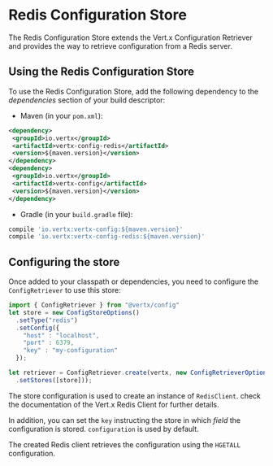 # Redis Configuration Store

The Redis Configuration Store extends the Vert.x Configuration Retriever
and provides the way to retrieve configuration from a Redis server.

## Using the Redis Configuration Store

To use the Redis Configuration Store, add the following dependency to
the *dependencies* section of your build descriptor:

  - Maven (in your `pom.xml`):

<!-- end list -->

``` xml
<dependency>
 <groupId>io.vertx</groupId>
 <artifactId>vertx-config-redis</artifactId>
 <version>${maven.version}</version>
</dependency>
<dependency>
 <groupId>io.vertx</groupId>
 <artifactId>vertx-config</artifactId>
 <version>${maven.version}</version>
</dependency>
```

  - Gradle (in your `build.gradle` file):

<!-- end list -->

``` groovy
compile 'io.vertx:vertx-config:${maven.version}'
compile 'io.vertx:vertx-config-redis:${maven.version}'
```

## Configuring the store

Once added to your classpath or dependencies, you need to configure the
`ConfigRetriever` to use this store:

``` js
import { ConfigRetriever } from "@vertx/config"
let store = new ConfigStoreOptions()
  .setType("redis")
  .setConfig({
    "host" : "localhost",
    "port" : 6379,
    "key" : "my-configuration"
  });

let retriever = ConfigRetriever.create(vertx, new ConfigRetrieverOptions()
  .setStores([store]));
```

The store configuration is used to create an instance of `RedisClient`.
check the documentation of the Vert.x Redis Client for further details.

In addition, you can set the `key` instructing the store in which
*field* the configuration is stored. `configuration` is used by default.

The created Redis client retrieves the configuration using the `HGETALL`
configuration.
